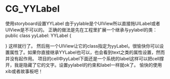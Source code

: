 # CG_YYLabel
使用storyboard设置YYLabel
由于yylable是个UIView所以直接拖UILabel或者UIView是不可以的。
正确的做法是先在工程里扩展一个继承与yylabel的类：
public class yyLabel: YYLabel {
    
}
这样就行了。
然后拖一个UIView让它的class指定为yyLabel。很愉快你可以设置属性了。如果你直接继承YYLabel也可以，也会看到text之类的属性设置，然而并没有起作用。
项目的cell中yyLabel下面还是一个系统的label这样可以把cell撑开，我是隐藏了它的文字。设置yylabel的约束和label一样就ok了。
愉快的使用xib或者故事板吧！
